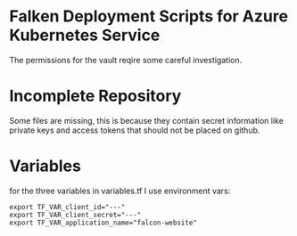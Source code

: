 # Falken Deployment Scripts for Azure Kubernetes Service

The permissions for the vault reqire some careful investigation.

# Incomplete Repository

Some files are missing, this is because they contain secret information like
private keys and access tokens that should not be placed on github.

# Variables

for the three variables in variables.tf I use environment vars:

    export TF_VAR_client_id="---"
    export TF_VAR_client_secret="---"
    export TF_VAR_application_name="falcon-website"

